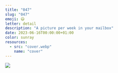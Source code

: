 ```yaml
---
title: "047"
slug: "047"
emoji: 😃
letter: detail
description: "A picture per week in your mailbox"
date: 2023-06-16T00:00:00+01:00
color: sunray
resources:
  - src: "cover.webp"
    name: "cover"
---
```

![](cover)
